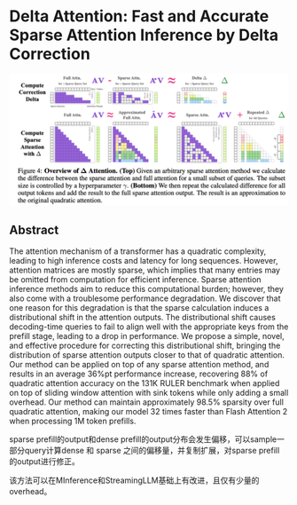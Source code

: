 # Delta Attention: Fast and Accurate Sparse Attention Inference by Delta Correction

<p align="center">
<img src="fig4.png" width="600" title="blank">
</p>

## Abstract

The attention mechanism of a transformer has a quadratic complexity, leading
to high inference costs and latency for long sequences. However, attention
matrices are mostly sparse, which implies that many entries may be omitted from
computation for efficient inference. Sparse attention inference methods aim to
reduce this computational burden; however, they also come with a troublesome
performance degradation. We discover that one reason for this degradation is
that the sparse calculation induces a distributional shift in the attention
outputs. The distributional shift causes decoding-time queries to fail to align
well with the appropriate keys from the prefill stage, leading to a drop in
performance. We propose a simple, novel, and effective procedure for correcting
this distributional shift, bringing the distribution of sparse attention
outputs closer to that of quadratic attention. Our method can be applied on top
of any sparse attention method, and results in an average 36%pt performance
increase, recovering 88% of quadratic attention accuracy on the 131K RULER
benchmark when applied on top of sliding window attention with sink tokens
while only adding a small overhead. Our method can maintain approximately 98.5%
sparsity over full quadratic attention, making our model 32 times faster than
Flash Attention 2 when processing 1M token prefills.

sparse prefill的output和dense prefill的output分布会发生偏移，可以sample一部分query计算dense 和 sparse 之间的偏移量，并复制扩展，对sparse prefill 的output进行修正。

该方法可以在MInference和StreamingLLM基础上有改进，且仅有少量的overhead。